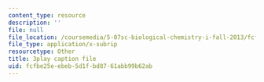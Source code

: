 ```yaml
---
content_type: resource
description: ''
file: null
file_location: /coursemedia/5-07sc-biological-chemistry-i-fall-2013/fcfbe25eebeb5d1fbd8761abb99b62ab_56vQ0S2eAjw.vtt
file_type: application/x-subrip
resourcetype: Other
title: 3play caption file
uid: fcfbe25e-ebeb-5d1f-bd87-61abb99b62ab
---
```

